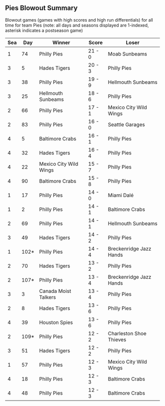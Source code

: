 ## Pies Blowout Summary



Blowout games (games with high scores and high run differentials) for all time for team Pies (note: all days and seasons displayed are 1-indexed, asterisk indicates a postseason game)


| Sea | Day | Winner | Score | Loser | 
| ------ |------ |------ |------ |------ |
| 1 | 74 | Philly Pies | 21 - 0 | Moab Sunbeams | 
| 3 | 5 | Hades Tigers | 20 - 3 | Philly Pies | 
| 3 | 38 | Philly Pies | 19 - 9 | Hellmouth Sunbeams | 
| 3 | 25 | Hellmouth Sunbeams | 18 - 6 | Philly Pies | 
| 2 | 66 | Philly Pies | 17 - 1 | Mexico City Wild Wings | 
| 2 | 83 | Philly Pies | 16 - 0 | Seattle Garages | 
| 4 | 5 | Baltimore Crabs | 16 - 1 | Philly Pies | 
| 4 | 32 | Hades Tigers | 16 - 4 | Philly Pies | 
| 4 | 22 | Mexico City Wild Wings | 15 - 7 | Philly Pies | 
| 4 | 90 | Baltimore Crabs | 15 - 8 | Philly Pies | 
| 1 | 17 | Philly Pies | 14 - 0 | Miami Dalé | 
| 1 | 2 | Philly Pies | 14 - 1 | Baltimore Crabs | 
| 2 | 69 | Philly Pies | 14 - 1 | Hellmouth Sunbeams | 
| 3 | 49 | Hades Tigers | 14 - 2 | Philly Pies | 
| 1 | 102* | Philly Pies | 14 - 4 | Breckenridge Jazz Hands | 
| 2 | 70 | Hades Tigers | 13 - 2 | Philly Pies | 
| 2 | 107* | Philly Pies | 13 - 4 | Breckenridge Jazz Hands | 
| 3 | 3 | Canada Moist Talkers | 13 - 4 | Philly Pies | 
| 2 | 8 | Hades Tigers | 13 - 6 | Philly Pies | 
| 4 | 39 | Houston Spies | 13 - 6 | Philly Pies | 
| 2 | 109* | Philly Pies | 12 - 2 | Charleston Shoe Thieves | 
| 3 | 51 | Hades Tigers | 12 - 2 | Philly Pies | 
| 1 | 57 | Philly Pies | 12 - 3 | Mexico City Wild Wings | 
| 4 | 18 | Philly Pies | 12 - 3 | Baltimore Crabs | 
| 4 | 48 | Philly Pies | 12 - 3 | Baltimore Crabs | 


